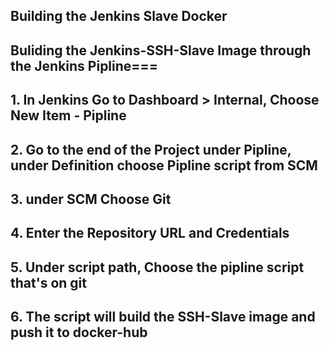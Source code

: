## Building the Jenkins Slave Docker

## Buliding the Jenkins-SSH-Slave Image through the Jenkins Pipline===

## 1. In Jenkins Go to Dashboard > Internal, Choose New Item - Pipline

## 2. Go to the end of the Project under Pipline, under Definition choose Pipline script from SCM

## 3. under SCM Choose Git

## 4. Enter the Repository URL and Credentials

## 5. Under script path, Choose the pipline script that's on git

## 6. The script will build the SSH-Slave image and push it to docker-hub
